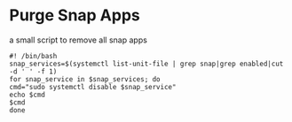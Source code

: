 # Purge Snap Apps

a small script to remove all snap apps

```
#! /bin/bash
snap_services=$(systemctl list-unit-file | grep snap|grep enabled|cut -d ' ' -f 1)
for snap_service in $snap_services; do
cmd="sudo systemctl disable $snap_service"
echo $cmd
$cmd
done
```
